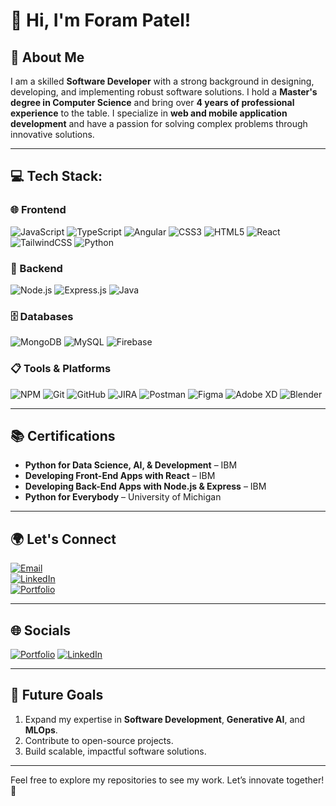 # 👋 Hi, I'm Foram Patel!

## 🚀 About Me
I am a skilled **Software Developer** with a strong background in designing, developing, and implementing robust software solutions. I hold a **Master's degree in Computer Science** and bring over **4 years of professional experience** to the table. I specialize in **web and mobile application development** and have a passion for solving complex problems through innovative solutions.

---

## 💻 Tech Stack:

### 🌐 Frontend
![JavaScript](https://img.shields.io/badge/JavaScript-F7DF1E?style=for-the-badge&logo=javascript&logoColor=black)
![TypeScript](https://img.shields.io/badge/TypeScript-3178C6?style=for-the-badge&logo=typescript&logoColor=white)
![Angular](https://img.shields.io/badge/Angular-DD0031?style=for-the-badge&logo=angular&logoColor=white)
![CSS3](https://img.shields.io/badge/CSS3-1572B6?style=for-the-badge&logo=css3&logoColor=white)
![HTML5](https://img.shields.io/badge/HTML5-E34F26?style=for-the-badge&logo=html5&logoColor=white)
![React](https://img.shields.io/badge/React-61DAFB?style=for-the-badge&logo=react&logoColor=black)
![TailwindCSS](https://img.shields.io/badge/TailwindCSS-06B6D4?style=for-the-badge&logo=tailwindcss&logoColor=white)
![Python](https://img.shields.io/badge/Python-3776AB?style=for-the-badge&logo=python&logoColor=white)

### 🔧 Backend
![Node.js](https://img.shields.io/badge/Node.js-339933?style=for-the-badge&logo=node.js&logoColor=white)
![Express.js](https://img.shields.io/badge/Express.js-000000?style=for-the-badge&logo=express&logoColor=white)
![Java](https://img.shields.io/badge/Java-007396?style=for-the-badge&logo=java&logoColor=white)

### 🗄️ Databases
![MongoDB](https://img.shields.io/badge/MongoDB-47A248?style=for-the-badge&logo=mongodb&logoColor=white)
![MySQL](https://img.shields.io/badge/MySQL-4479A1?style=for-the-badge&logo=mysql&logoColor=white)
![Firebase](https://img.shields.io/badge/Firebase-FFCA28?style=for-the-badge&logo=firebase&logoColor=black)

### 📋 Tools & Platforms
![NPM](https://img.shields.io/badge/NPM-CB3837?style=for-the-badge&logo=npm&logoColor=white)
![Git](https://img.shields.io/badge/Git-F05032?style=for-the-badge&logo=git&logoColor=white)
![GitHub](https://img.shields.io/badge/GitHub-181717?style=for-the-badge&logo=github&logoColor=white)
![JIRA](https://img.shields.io/badge/JIRA-0052CC?style=for-the-badge&logo=jira&logoColor=white)
![Postman](https://img.shields.io/badge/Postman-FF6C37?style=for-the-badge&logo=postman&logoColor=white)
![Figma](https://img.shields.io/badge/Figma-F24E1E?style=for-the-badge&logo=figma&logoColor=white)
![Adobe XD](https://img.shields.io/badge/AdobeXD-FF61F6?style=for-the-badge&logo=adobe-xd&logoColor=black)
![Blender](https://img.shields.io/badge/Blender-F5792A?style=for-the-badge&logo=blender&logoColor=white)

---

## 📚 Certifications
- **Python for Data Science, AI, & Development** – IBM  
- **Developing Front-End Apps with React** – IBM  
- **Developing Back-End Apps with Node.js & Express** – IBM  
- **Python for Everybody** – University of Michigan  

---

## 🌍 Let's Connect
[![Email](https://img.shields.io/badge/Email-D14836?style=for-the-badge&logo=gmail&logoColor=white)](mailto:forampatel2248@gmail.com)  
[![LinkedIn](https://img.shields.io/badge/LinkedIn-0077B5?style=for-the-badge&logo=linkedin&logoColor=white)](https://www.linkedin.com/in/foram-patel2248/)  
[![Portfolio](https://img.shields.io/badge/Portfolio-FFD700?style=for-the-badge&logo=google-chrome&logoColor=black)](https://foram-patel-portfolio.netlify.app/)

---
## 🌐 Socials
[![Portfolio](https://img.shields.io/badge/Portfolio-800080?style=for-the-badge&logo=google-chrome&logoColor=white)](https://foram-patel-portfolio.netlify.app/)
[![LinkedIn](https://img.shields.io/badge/LinkedIn-0077B5?style=for-the-badge&logo=linkedin&logoColor=white)](https://www.linkedin.com/in/foram-patel2248/)

---
## 📝 Future Goals
1. Expand my expertise in **Software Development**, **Generative AI**, and **MLOps**.
2. Contribute to open-source projects.
3. Build scalable, impactful software solutions.

---

Feel free to explore my repositories to see my work. Let’s innovate together! 🚀
